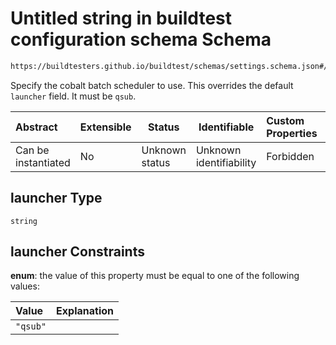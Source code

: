 # Untitled string in buildtest configuration schema Schema

```txt
https://buildtesters.github.io/buildtest/schemas/settings.schema.json#/definitions/cobalt/properties/launcher
```

Specify the cobalt batch scheduler to use. This overrides the default `launcher` field. It must be `qsub`. 


| Abstract            | Extensible | Status         | Identifiable            | Custom Properties | Additional Properties | Access Restrictions | Defined In                                                                   |
| :------------------ | ---------- | -------------- | ----------------------- | :---------------- | --------------------- | ------------------- | ---------------------------------------------------------------------------- |
| Can be instantiated | No         | Unknown status | Unknown identifiability | Forbidden         | Allowed               | none                | [settings.schema.json\*](../out/settings.schema.json "open original schema") |

## launcher Type

`string`

## launcher Constraints

**enum**: the value of this property must be equal to one of the following values:

| Value    | Explanation |
| :------- | ----------- |
| `"qsub"` |             |
